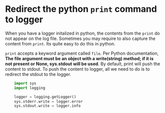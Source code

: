 # Redirect the python `print` command to logger 

When you have a logger initalized in python, the contents from the `print` do not appear on the log file. Sometimes you may require to also capture the content from `print`. Its quite easy to do this in python. 

`print` accepts a keyword argument called `file`. Per Python documentation, **The file argument must be an object with a write(string) method; if it is not present or None, sys.stdout will be used**. By default, print will push the content to stdout. To push the content to logger, all we need to do is to redirect the stdout to the logger. 

```Python
    import sys 
    import logging 

    logger = logging.getLogger()
    sys.stderr.write = logger.error 
    sys.stdout.write = logger.info
```

